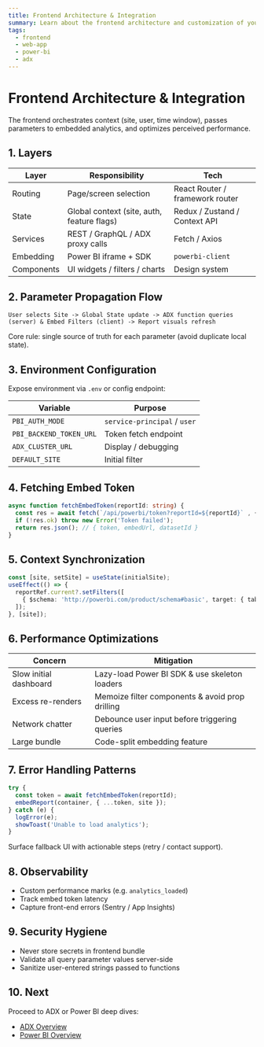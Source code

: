 ```yaml
---
title: Frontend Architecture & Integration
summary: Learn about the frontend architecture and customization of your web application.
tags:
  - frontend
  - web-app
  - power-bi
  - adx
---
```


# Frontend Architecture & Integration

The frontend orchestrates context (site, user, time window), passes parameters to embedded analytics, and optimizes perceived performance.

## 1. Layers

| Layer | Responsibility | Tech |
|-------|----------------|------|
| Routing | Page/screen selection | React Router / framework router |
| State | Global context (site, auth, feature flags) | Redux / Zustand / Context API |
| Services | REST / GraphQL / ADX proxy calls | Fetch / Axios |
| Embedding | Power BI iframe + SDK | `powerbi-client` |
| Components | UI widgets / filters / charts | Design system |

## 2. Parameter Propagation Flow

```
User selects Site -> Global State update -> ADX function queries (server) & Embed Filters (client) -> Report visuals refresh
```

Core rule: single source of truth for each parameter (avoid duplicate local state).

## 3. Environment Configuration

Expose environment via `.env` or config endpoint:

| Variable | Purpose |
|----------|---------|
| `PBI_AUTH_MODE` | `service-principal` / `user` |
| `PBI_BACKEND_TOKEN_URL` | Token fetch endpoint |
| `ADX_CLUSTER_URL` | Display / debugging |
| `DEFAULT_SITE` | Initial filter |

## 4. Fetching Embed Token

```ts
async function fetchEmbedToken(reportId: string) {
  const res = await fetch(`/api/powerbi/token?reportId=${reportId}` , { credentials: 'include' });
  if (!res.ok) throw new Error('Token failed');
  return res.json(); // { token, embedUrl, datasetId }
}
```

## 5. Context Synchronization

```ts
const [site, setSite] = useState(initialSite);
useEffect(() => {
  reportRef.current?.setFilters([
    { $schema: 'http://powerbi.com/product/schema#basic', target: { table: 'SiteFilter', column: 'Site' }, operator: 'In', values: [site] }
  ]);
}, [site]);
```

## 6. Performance Optimizations

| Concern | Mitigation |
|---------|------------|
| Slow initial dashboard | Lazy-load Power BI SDK & use skeleton loaders |
| Excess re-renders | Memoize filter components & avoid prop drilling |
| Network chatter | Debounce user input before triggering queries |
| Large bundle | Code-split embedding feature |

## 7. Error Handling Patterns

```ts
try {
  const token = await fetchEmbedToken(reportId);
  embedReport(container, { ...token, site });
} catch (e) {
  logError(e);
  showToast('Unable to load analytics');
}
```

Surface fallback UI with actionable steps (retry / contact support).

## 8. Observability

- Custom performance marks (e.g. `analytics_loaded`)
- Track embed token latency
- Capture front-end errors (Sentry / App Insights)

## 9. Security Hygiene

- Never store secrets in frontend bundle
- Validate all query parameter values server-side
- Sanitize user-entered strings passed to functions

## 10. Next

Proceed to ADX or Power BI deep dives:

- [ADX Overview](./adx-database.md)
- [Power BI Overview](./power-bi.md)
